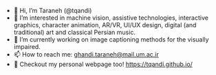 - 👋 Hi, I’m Taraneh (@tqandi)
- 👀 I’m interested in machine vision, assistive technologies, interactive graphics, character animation, AR/VR, UI/UX design, digital (and traditional) art and classical Persian music.
- 🌱 I’m currently working on image captioning methods for the visually impaired.
- 📫 How to reach me: ghandi.taraneh@mail.um.ac.ir
- 💞️ Checkout my personal webpage too! https://tqandi.github.io/

<!---
tqandi/tqandi is a ✨ special ✨ repository because its `README.md` (this file) appears on your GitHub profile.
You can click the Preview link to take a look at your changes.
--->
